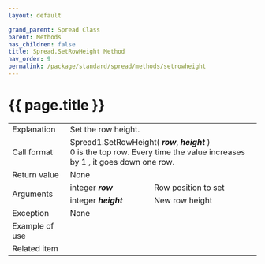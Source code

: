 ```yaml
---
layout: default

grand_parent: Spread Class
parent: Methods
has_children: false
title: Spread.SetRowHeight Method
nav_order: 9
permalink: /package/standard/spread/methods/setrowheight
---
```

# {{ page.title }}

<table>
  <tr>
    <td>Explanation</td>
    <td colspan="2">Set the row height.</td>
  </tr>
  <tr>
    <td>Call format</td>
    <td colspan="2">Spread1.SetRowHeight( <b><i>row</i></b>, <b><i>height</i></b> )<br>0 is the top row. Every time the value increases by 1 , it goes down one row.</td>
  </tr>
  <tr>
    <td>Return value</td>
    <td colspan="2">None</td>
  </tr>  
  <tr>
    <td rowspan="2">Arguments</td>
    <td>integer <b><i>row</i></b></td>
    <td>Row position to set</td>
  </tr>
  <tr>
    <td>integer <b><i>height</i></b></td>
    <td>New row height</td>
  </tr>
  <tr>
    <td>Exception</td>
    <td colspan="2">None</td>
  </tr>
  <tr>
    <td>Example of use</td>
    <td colspan="2">
    <code><pre>
    </pre></code></td>
  </tr>
  <tr>
    <td>Related item</td>
    <td colspan="2"></td>
  </tr>
</table>



